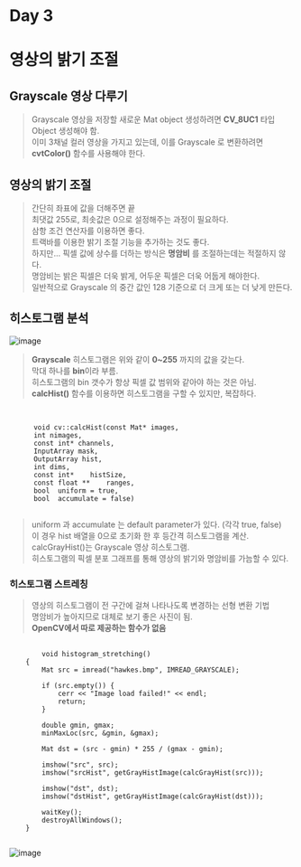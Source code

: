 Day 3
===
# 영상의 밝기 조절

## Grayscale 영상 다루기
> Grayscale 영상을 저장할 새로운 Mat object 생성하려면 **CV_8UC1** 타입 Object 생성해야 함. <br>
> 이미 3채널 컬러 영상을 가지고 있는데, 이를 Grayscale 로 변환하려면 **cvtColor()** 함수를 사용해야 한다. <br>

## 영상의 밝기 조절
> 간단히 좌표에 값을 더해주면 끝 <br>
> 최댓값 255로, 최솟값은 0으로 설정해주는 과정이 필요하다. <br>
> 삼항 조건 연산자를 이용하면 좋다. <br>
> 트랙바를 이용한 밝기 조절 기능을 추가하는 것도 좋다. <br>
> 하지만... 픽셀 값에 상수를 더하는 방식은 **명암비** 를 조절하는데는 적절하지 않다. <br>
> 명암비는 밝은 픽셀은 더욱 밝게, 어두운 픽셀은 더욱 어둡게 해야한다. <br>
> 일반적으로 Grayscale 의 중간 값인 128 기준으로 더 크게 또는 더 낮게 만든다. <br>

## 히스토그램 분석
![image](https://github.com/god102104/openCV_Practice/assets/43011129/3081f341-02c0-4941-b7ed-979d5f845d5f)
> **Grayscale** 히스토그램은 위와 같이 **0~255** 까지의 값을 갖는다. <br>
> 막대 하나를 **bin**이라 부름. <br>
> 히스토그램의 bin 갯수가 항상 픽셀 값 범위와 같아야 하는 것은 아님.
> **calcHist()** 함수를 이용하면 히스토그램을 구할 수 있지만, 복잡하다.

<pre>
  <code>
    
      void cv::calcHist(const Mat* images,
      int nimages, 
      const int* channels, 
      InputArray mask, 
      OutputArray hist, 
      int dims, 
      const int*	histSize,
      const float ** 	ranges,
      bool 	uniform = true,
      bool 	accumulate = false)	
  </code>
</pre>

> uniform 과 accumulate 는 default parameter가 있다. (각각 true, false) <br>
> 이 경우 hist 배열을 0으로 초기화 한 후 등간격 히스토그램을 계산. <br>
> calcGrayHist()는 Grayscale 영상 히스토그램. <br>
> 히스토그램의 픽셀 분포 그래프를 통해 영상의 밝기와 명암비를 가늠할 수 있다. <br>


### 히스토그램 스트레칭
> 영상의 히스토그램이 전 구간에 걸쳐 나타나도록 변경하는 선형 변환 기법 <br>
> 명암비가 높아지므로 대체로 보기 좋은 사진이 됨. <br>
> **OpenCV에서 따로 제공하는 함수가 없음**
<pre>
  <code>
        void histogram_stretching()
    {
    	Mat src = imread("hawkes.bmp", IMREAD_GRAYSCALE);
    
    	if (src.empty()) {
    		cerr << "Image load failed!" << endl;
    		return;
    	}
    
    	double gmin, gmax;
    	minMaxLoc(src, &gmin, &gmax);
    
    	Mat dst = (src - gmin) * 255 / (gmax - gmin);
    
    	imshow("src", src);
    	imshow("srcHist", getGrayHistImage(calcGrayHist(src)));
    
    	imshow("dst", dst);
    	imshow("dstHist", getGrayHistImage(calcGrayHist(dst)));
    
    	waitKey();
    	destroyAllWindows();
    }
  </code>
</pre>





![image](https://github.com/god102104/openCV_Practice/assets/43011129/8daba3c1-eab6-4dba-b22b-6bcb6accf297)

